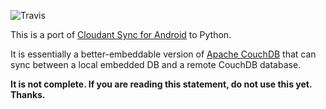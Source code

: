 ![Travis](https://travis-ci.org/csm/cloudant-sync-python.svg)

This is a port of [Cloudant Sync for Android](https://github.com/cloudant/sync-android) to Python.

It is essentially a better-embeddable version of [Apache CouchDB](http://couchdb.apache.org/) that can sync between
a local embedded DB and a remote CouchDB database.

**It is not complete. If you are reading this statement, do not use this yet. Thanks.**